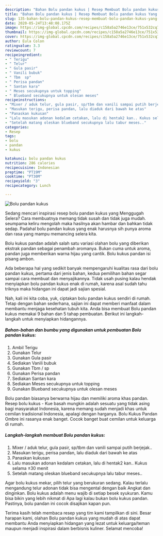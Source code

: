 ```yaml
---
description: "Bahan Bolu pandan kukus | Resep Membuat Bolu pandan kukus Yang Enak Dan Lezat"
title: "Bahan Bolu pandan kukus | Resep Membuat Bolu pandan kukus Yang Enak Dan Lezat"
slug: 135-bahan-bolu-pandan-kukus-resep-membuat-bolu-pandan-kukus-yang-enak-dan-lezat
date: 2020-05-24T13:48:08.175Z
image: https://img-global.cpcdn.com/recipes/c158a5a2746e13ce/751x532cq70/bolu-pandan-kukus-foto-resep-utama.jpg
thumbnail: https://img-global.cpcdn.com/recipes/c158a5a2746e13ce/751x532cq70/bolu-pandan-kukus-foto-resep-utama.jpg
cover: https://img-global.cpcdn.com/recipes/c158a5a2746e13ce/751x532cq70/bolu-pandan-kukus-foto-resep-utama.jpg
author: Eula Colon
ratingvalue: 3.3
reviewcount: 7
recipeingredient:
- " Terigu"
- " Telur"
- " Gula pasir"
- " Vanili bubuk"
- " Tbm  sp"
- " Perisa pandan"
- " Santan kara"
- " Meses secukupnya untuk topping"
- " Blueband secukupnya untuk olesan meses"
recipeinstructions:
- "Mixer / aduk telur, gula pasir, sp/tbm dan vanili sampai putih berjejak.."
- "Masukan terigu, perisa pandan, lalu diaduk dari bawah ke atas"
- "Panaskan kukusan"
- "Lalu masukan adonan kedalam cetakan, lalu di hentak2 kan.. Kukus selama ±30 menit"
- "Setelah matang oleskan blueband secukupnya lalu tabur meses.."
categories:
- Resep
tags:
- bolu
- pandan
- kukus

katakunci: bolu pandan kukus 
nutrition: 286 calories
recipecuisine: Indonesian
preptime: "PT19M"
cooktime: "PT30M"
recipeyield: "3"
recipecategory: Lunch

---
```



![Bolu pandan kukus](https://img-global.cpcdn.com/recipes/c158a5a2746e13ce/751x532cq70/bolu-pandan-kukus-foto-resep-utama.jpg)

Sedang mencari inspirasi resep bolu pandan kukus yang Menggugah Selera? Cara membuatnya memang tidak susah dan tidak juga mudah. seumpama keliru mengolah maka hasilnya akan hambar dan bahkan tidak sedap. Padahal bolu pandan kukus yang enak harusnya sih punya aroma dan rasa yang mampu memancing selera kita.

Bolu kukus pandan adalah salah satu variasi olahan bolu yang diberikan ekstrak pandan sebagai penambah aromanya. Bukan cuma untuk aroma, pandan juga memberikan warna hijau yang cantik. Bolu kukus pandan isi pisang ambon.

Ada beberapa hal yang sedikit banyak mempengaruhi kualitas rasa dari bolu pandan kukus, pertama dari jenis bahan, kedua pemilihan bahan segar sampai cara membuat dan menyajikannya. Tidak usah pusing kalau hendak menyiapkan bolu pandan kukus enak di rumah, karena asal sudah tahu triknya maka hidangan ini dapat jadi sajian spesial.


Nah, kali ini kita coba, yuk, ciptakan bolu pandan kukus sendiri di rumah. Tetap dengan bahan sederhana, sajian ini dapat memberi manfaat dalam membantu menjaga kesehatan tubuh kita. Anda bisa membuat Bolu pandan kukus memakai 9 bahan dan 5 tahap pembuatan. Berikut ini langkah-langkah untuk menyiapkan hidangannya.

<!--inarticleads1-->

##### Bahan-bahan dan bumbu yang digunakan untuk pembuatan Bolu pandan kukus:

1. Ambil  Terigu
1. Gunakan  Telur
1. Gunakan  Gula pasir
1. Sediakan  Vanili bubuk
1. Gunakan  Tbm / sp
1. Gunakan  Perisa pandan
1. Sediakan  Santan kara
1. Sediakan  Meses secukupnya untuk topping
1. Gunakan  Blueband secukupnya untuk olesan meses


Bolu pandan biasanya berwarna hijau dan memiliki aroma khas pandan. Resep bolu kukus - Kue basah mungkin adalah sesuatu yang tidak asing bagi masyarakat Indonesia, karena memang sudah menjadi khas untuk cemilan tradisional Indonesia, apalagi dengan harganya. Bolu Kukus Pandan Ombre ini rasanya enak banget. Cocok banget buat cemilan untuk keluarga di rumah. 

<!--inarticleads2-->

##### Langkah-langkah membuat Bolu pandan kukus:

1. Mixer / aduk telur, gula pasir, sp/tbm dan vanili sampai putih berjejak..
1. Masukan terigu, perisa pandan, lalu diaduk dari bawah ke atas
1. Panaskan kukusan
1. Lalu masukan adonan kedalam cetakan, lalu di hentak2 kan.. Kukus selama ±30 menit
1. Setelah matang oleskan blueband secukupnya lalu tabur meses..


Agar bolu kukus mekar, pilih telur yang berukuran sedang. Kalau terlalu mengandung telur adonan tidak bisa mengental dengan baik Angkat dan dinginkan. Bolu kukus adalah menu wajib di setiap besek syukuran. Kamu bisa bikin yang lebih nikmat di Apa lagi kalau bukan bolu kukus pandan. Pastinya, bolu pandan ini cocok disajikan kapan pun. 

Terima kasih telah membaca resep yang tim kami tampilkan di sini. Besar harapan kami, olahan Bolu pandan kukus yang mudah di atas dapat membantu Anda menyiapkan hidangan yang lezat untuk keluarga/teman maupun menjadi inspirasi dalam berbisnis kuliner. Selamat mencoba!
